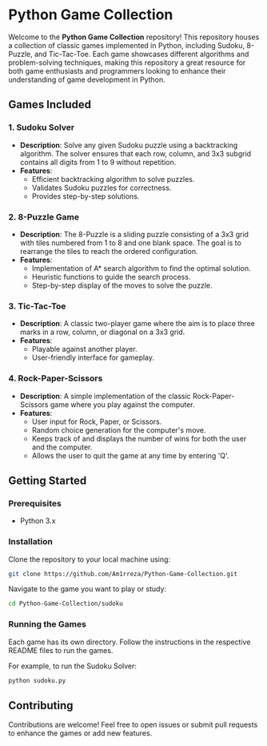 # Python Game Collection

Welcome to the **Python Game Collection** repository! This repository houses a collection of classic games implemented in Python, including Sudoku, 8-Puzzle, and Tic-Tac-Toe. Each game showcases different algorithms and problem-solving techniques, making this repository a great resource for both game enthusiasts and programmers looking to enhance their understanding of game development in Python.

## Games Included

### 1. Sudoku Solver
- **Description**: Solve any given Sudoku puzzle using a backtracking algorithm. The solver ensures that each row, column, and 3x3 subgrid contains all digits from 1 to 9 without repetition.
- **Features**:
  - Efficient backtracking algorithm to solve puzzles.
  - Validates Sudoku puzzles for correctness.
  - Provides step-by-step solutions.

### 2. 8-Puzzle Game
- **Description**: The 8-Puzzle is a sliding puzzle consisting of a 3x3 grid with tiles numbered from 1 to 8 and one blank space. The goal is to rearrange the tiles to reach the ordered configuration.
- **Features**:
  - Implementation of A* search algorithm to find the optimal solution.
  - Heuristic functions to guide the search process.
  - Step-by-step display of the moves to solve the puzzle.

### 3. Tic-Tac-Toe
- **Description**: A classic two-player game where the aim is to place three marks in a row, column, or diagonal on a 3x3 grid.
- **Features**:
  - Playable against another player.
  - User-friendly interface for gameplay.

### 4. Rock-Paper-Scissors
- **Description**: A simple implementation of the classic Rock-Paper-Scissors game where you play against the computer.
- **Features**:
  - User input for Rock, Paper, or Scissors.
  - Random choice generation for the computer's move.
  - Keeps track of and displays the number of wins for both the user and the computer.
  - Allows the user to quit the game at any time by entering 'Q'.

## Getting Started

### Prerequisites
- Python 3.x
### Installation
Clone the repository to your local machine using:
```bash
git clone https://github.com/Am1rreza/Python-Game-Collection.git
```
Navigate to the game you want to play or study:
```bash
cd Python-Game-Collection/sudoku
```
### Running the Games
Each game has its own directory. Follow the instructions in the respective README files to run the games.

For example, to run the Sudoku Solver:
```bash
python sudoku.py
```
## Contributing
Contributions are welcome! Feel free to open issues or submit pull requests to enhance the games or add new features.
